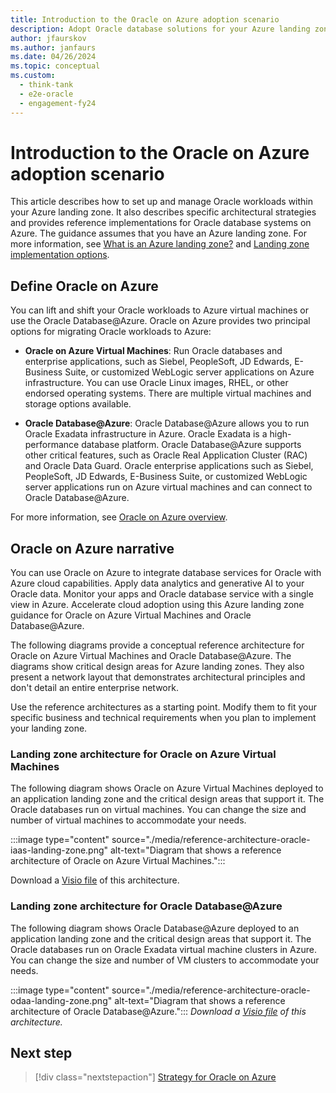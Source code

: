 ```yaml
---
title: Introduction to the Oracle on Azure adoption scenario
description: Adopt Oracle database solutions for your Azure landing zone.
author: jfaurskov
ms.author: janfaurs
ms.date: 04/26/2024
ms.topic: conceptual
ms.custom:
  - think-tank
  - e2e-oracle
  - engagement-fy24
---
```

# Introduction to the Oracle on Azure adoption scenario

This article describes how to set up and manage Oracle workloads within your Azure landing zone. It also describes specific architectural strategies and provides reference implementations for Oracle database systems on Azure. The guidance assumes that you have an Azure landing zone. For more information, see [What is an Azure landing zone?](/azure/cloud-adoption-framework/ready/landing-zone/implementation-options) and [Landing zone implementation options](/azure/cloud-adoption-framework/ready/landing-zone/implementation-options).

## Define Oracle on Azure

You can lift and shift your Oracle workloads to Azure virtual machines or use the Oracle Database@Azure. Oracle on Azure provides two principal options for migrating Oracle workloads to Azure:

- **Oracle on Azure Virtual Machines**: Run Oracle databases and enterprise applications, such as Siebel, PeopleSoft, JD Edwards, E-Business Suite, or customized WebLogic server applications on Azure infrastructure. You can use Oracle Linux images, RHEL, or other endorsed operating systems. There are multiple virtual machines and storage options available.

- **Oracle Database@Azure**: Oracle Database@Azure allows you to run Oracle Exadata infrastructure in Azure. Oracle Exadata is a high-performance database platform. Oracle Database@Azure supports other critical features, such as Oracle Real Application Cluster (RAC) and Oracle Data Guard. Oracle enterprise applications such as Siebel, PeopleSoft, JD Edwards, E-Business Suite, or customized WebLogic server applications run on Azure virtual machines and can connect to Oracle Database@Azure.

For more information, see [Oracle on Azure overview](/azure/oracle/oracle-azure-overview).

## Oracle on Azure narrative

You can use Oracle on Azure to integrate database services for Oracle with Azure cloud capabilities. Apply data analytics and generative AI to your Oracle data. Monitor your apps and Oracle database service with a single view in Azure. Accelerate cloud adoption using this Azure landing zone guidance for Oracle on Azure Virtual Machines and Oracle Database@Azure.

The following diagrams provide a conceptual reference architecture for Oracle on Azure Virtual Machines and Oracle Database@Azure. The diagrams show critical design areas for Azure landing zones. They also present a network layout that demonstrates architectural principles and don't detail an entire enterprise network.

Use the reference architectures as a starting point. Modify them to fit your specific business and technical requirements when you plan to implement your landing zone.

### Landing zone architecture for Oracle on Azure Virtual Machines

The following diagram shows Oracle on Azure Virtual Machines deployed to an application landing zone and the critical design areas that support it. The Oracle databases run on virtual machines. You can change the size and number of virtual machines to accommodate your needs.

:::image type="content" source="./media/reference-architecture-oracle-iaas-landing-zone.png" alt-text="Diagram that shows a reference architecture of Oracle on Azure Virtual Machines.":::

Download a [Visio file](https://github.com/MicrosoftDocs/cloud-adoption-framework/tree/main/docs/scenarios/oracle-iaas/media/Azure-Landing-Zone-Architecture-Oracle.vsdx) of this architecture.

### Landing zone architecture for Oracle Database@Azure

The following diagram shows Oracle Database@Azure deployed to an application landing zone and the critical design areas that support it. The Oracle databases run on Oracle Exadata virtual machine clusters in Azure. You can change the size and number of VM clusters to accommodate your needs.

:::image type="content" source="./media/reference-architecture-oracle-odaa-landing-zone.png" alt-text="Diagram that shows a reference architecture of Oracle Database@Azure.":::
*Download a [Visio file](https://github.com/MicrosoftDocs/cloud-adoption-framework/tree/main/docs/scenarios/oracle-iaas/media/Azure-Landing-Zone-Architecture-Oracle.vsdx) of this architecture.*

## Next step

> [!div class="nextstepaction"]
> [Strategy for Oracle on Azure](oracle-landing-zone-strategy.md)
